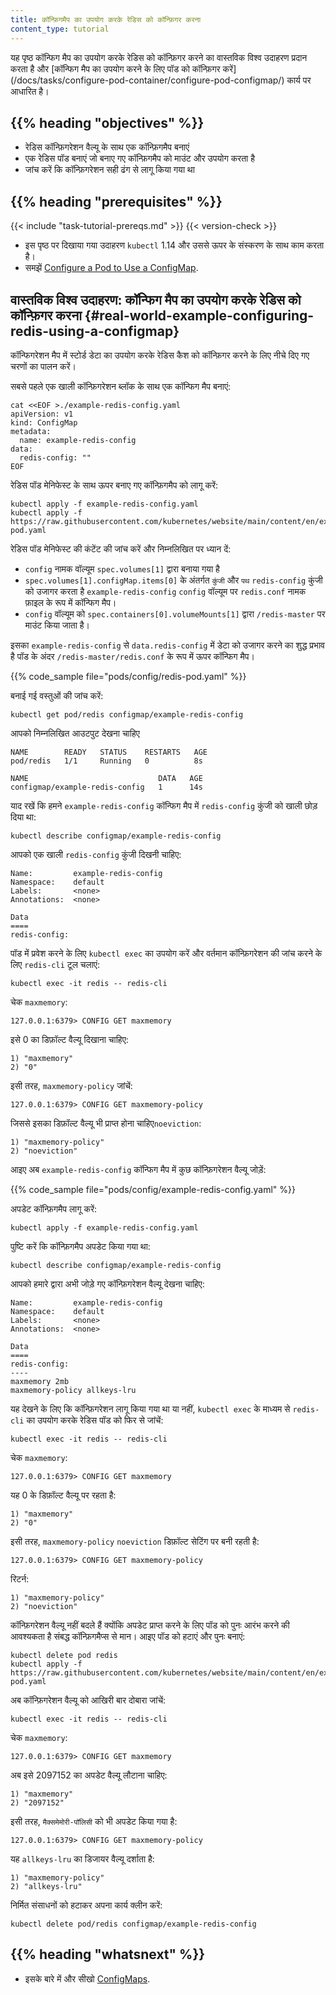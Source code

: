 ```yaml
---
title: कॉन्फ़िगमैप का उपयोग करके रेडिस को कॉन्फ़िगर करना
content_type: tutorial
---
```


<!-- overview -->

यह पृष्ठ कॉन्फिग मैप का उपयोग करके रेडिस को कॉन्फ़िगर करने का वास्तविक विश्व उदाहरण प्रदान करता है और [कॉन्फिग मैप का उपयोग करने के लिए पॉड को कॉन्फ़िगर करें] (/docs/tasks/configure-pod-container/configure-pod-configmap/) कार्य पर आधारित है।



## {{% heading "objectives" %}}


* रेडिस कॉन्फ़िगरेशन वैल्यू के साथ एक कॉन्फ़िगमैप बनाएं
* एक रेडिस पॉड बनाएं जो बनाए गए कॉन्फ़िगमैप को माउंट और उपयोग करता है
* जांच करें कि कॉन्फ़िगरेशन सही ढंग से लागू किया गया था



## {{% heading "prerequisites" %}}


{{< include "task-tutorial-prereqs.md" >}} {{< version-check >}}

* इस पृष्ठ पर दिखाया गया उदाहरण `kubectl` 1.14 और उससे ऊपर के संस्करण के साथ काम करता है।
* समझें [Configure a Pod to Use a ConfigMap](/docs/tasks/configure-pod-container/configure-pod-configmap/).



<!-- lessoncontent -->


## वास्तविक विश्व उदाहरण: कॉन्फिग मैप का उपयोग करके रेडिस को कॉन्फ़िगर करना {#real-world-example-configuring-redis-using-a-configmap}

कॉन्फिगरेशन मैप में स्टोर्ड डेटा का उपयोग करके रेडिस कैश को कॉन्फ़िगर करने के लिए नीचे दिए गए चरणों का पालन करें।

सबसे पहले एक खाली कॉन्फ़िगरेशन ब्लॉक के साथ एक कॉन्फिग मैप बनाएं:

```shell
cat <<EOF >./example-redis-config.yaml
apiVersion: v1
kind: ConfigMap
metadata:
  name: example-redis-config
data:
  redis-config: ""
EOF
```

रेडिस पॉड मेनिफेस्ट के साथ ऊपर बनाए गए कॉन्फ़िगमैप को लागू करें:

```shell
kubectl apply -f example-redis-config.yaml
kubectl apply -f https://raw.githubusercontent.com/kubernetes/website/main/content/en/examples/pods/config/redis-pod.yaml
```

रेडिस पॉड मेनिफेस्ट की कंटेंट की जांच करें और निम्नलिखित पर ध्यान दें:

* `config` नामक वॉल्यूम `spec.volumes[1]` द्वारा बनाया गया है
* `spec.volumes[1].configMap.items[0]` के अंतर्गत `कुंजी` और `पथ` `redis-config` कुंजी को उजागर करता है
  `example-redis-config` `config` वॉल्यूम पर `redis.conf` नामक फ़ाइल के रूप में कॉन्फिग मैप।
* `config` वॉल्यूम को `spec.containers[0].volumeMounts[1]` द्वारा `/redis-master` पर माउंट किया जाता है।

इसका `example-redis-config` से `data.redis-config` में डेटा को उजागर करने का शुद्ध प्रभाव है
पॉड के अंदर `/redis-master/redis.conf` के रूप में ऊपर कॉन्फिग मैप।

{{% code_sample file="pods/config/redis-pod.yaml" %}}

बनाई गई वस्तुओं की जांच करें:

```shell
kubectl get pod/redis configmap/example-redis-config 
```

आपको निम्नलिखित आउटपुट देखना चाहिए

```
NAME        READY   STATUS    RESTARTS   AGE
pod/redis   1/1     Running   0          8s

NAME                             DATA   AGE
configmap/example-redis-config   1      14s
```

याद रखें कि हमने `example-redis-config` कॉन्फिग मैप में `redis-config` कुंजी को खाली छोड़ दिया था:

```shell
kubectl describe configmap/example-redis-config
```

आपको एक खाली `redis-config` कुंजी दिखनी चाहिए:

```shell
Name:         example-redis-config
Namespace:    default
Labels:       <none>
Annotations:  <none>

Data
====
redis-config:
```

पॉड में प्रवेश करने के लिए `kubectl exec` का उपयोग करें और वर्तमान कॉन्फ़िगरेशन की जांच करने के लिए `redis-cli` टूल चलाएं:

```shell
kubectl exec -it redis -- redis-cli
```

चेक `maxmemory`:

```shell
127.0.0.1:6379> CONFIG GET maxmemory
```

इसे 0 का डिफ़ॉल्ट वैल्यू दिखाना चाहिए:

```shell
1) "maxmemory"
2) "0"
```

इसी तरह, `maxmemory-policy` जांचें:

```shell
127.0.0.1:6379> CONFIG GET maxmemory-policy
```

जिससे इसका डिफ़ॉल्ट वैल्यू भी प्राप्त होना चाहिए`noeviction`:

```shell
1) "maxmemory-policy"
2) "noeviction"
```

आइए अब `example-redis-config` कॉन्फिग मैप में कुछ कॉन्फ़िगरेशन वैल्यू जोड़ें:

{{% code_sample file="pods/config/example-redis-config.yaml" %}}

अपडेट कॉन्फ़िगमैप लागू करें:

```shell
kubectl apply -f example-redis-config.yaml
```

पुष्टि करें कि कॉन्फ़िगमैप अपडेट किया गया था:

```shell
kubectl describe configmap/example-redis-config
```

आपको हमारे द्वारा अभी जोड़े गए कॉन्फ़िगरेशन वैल्यू देखना चाहिए:

```shell
Name:         example-redis-config
Namespace:    default
Labels:       <none>
Annotations:  <none>

Data
====
redis-config:
----
maxmemory 2mb
maxmemory-policy allkeys-lru
```

यह देखने के लिए कि कॉन्फ़िगरेशन लागू किया गया था या नहीं, `kubectl exec` के माध्यम से `redis-cli` का उपयोग करके रेडिस पॉड को फिर से जांचें:

```shell
kubectl exec -it redis -- redis-cli
```


चेक `maxmemory`:

```shell
127.0.0.1:6379> CONFIG GET maxmemory
```

यह 0 के डिफ़ॉल्ट वैल्यू पर रहता है:

```shell
1) "maxmemory"
2) "0"
```

इसी तरह, `maxmemory-policy` `noeviction` डिफ़ॉल्ट सेटिंग पर बनी रहती है:

```shell
127.0.0.1:6379> CONFIG GET maxmemory-policy
```

रिटर्न:

```shell
1) "maxmemory-policy"
2) "noeviction"
```

कॉन्फ़िगरेशन वैल्यू नहीं बदले हैं क्योंकि अपडेट प्राप्त करने के लिए पॉड को पुनः आरंभ करने की आवश्यकता है संबद्ध कॉन्फ़िगमैप्स से मान। आइए पॉड को हटाएं और पुनः बनाएं:

```shell
kubectl delete pod redis
kubectl apply -f https://raw.githubusercontent.com/kubernetes/website/main/content/en/examples/pods/config/redis-pod.yaml
```

अब कॉन्फ़िगरेशन वैल्यू को आखिरी बार दोबारा जांचें:

```shell
kubectl exec -it redis -- redis-cli
```

चेक `maxmemory`:

```shell
127.0.0.1:6379> CONFIG GET maxmemory
```

अब इसे 2097152 का अपडेट वैल्यू लौटाना चाहिए:

```shell
1) "maxmemory"
2) "2097152"
```

इसी तरह, `मैक्समेमोरी-पॉलिसी` को भी अपडेट किया गया है:

```shell
127.0.0.1:6379> CONFIG GET maxmemory-policy
```

यह `allkeys-lru` का डिजायर वैल्यू दर्शाता है:

```shell
1) "maxmemory-policy"
2) "allkeys-lru"
```

निर्मित संसाधनों को हटाकर अपना कार्य क्लीन करें:

```shell
kubectl delete pod/redis configmap/example-redis-config
```

## {{% heading "whatsnext" %}}


* इसके बारे में और सीखो [ConfigMaps](/docs/tasks/configure-pod-container/configure-pod-configmap/).
